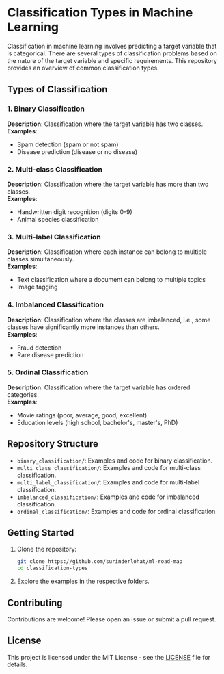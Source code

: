 # Classification Types in Machine Learning

Classification in machine learning involves predicting a target variable that is categorical. There are several types of classification problems based on the nature of the target variable and specific requirements. This repository provides an overview of common classification types.

## Types of Classification

### 1. Binary Classification
**Description**: Classification where the target variable has two classes.  
**Examples**:
- Spam detection (spam or not spam)
- Disease prediction (disease or no disease)

### 2. Multi-class Classification
**Description**: Classification where the target variable has more than two classes.  
**Examples**:
- Handwritten digit recognition (digits 0-9)
- Animal species classification

### 3. Multi-label Classification
**Description**: Classification where each instance can belong to multiple classes simultaneously.  
**Examples**:
- Text classification where a document can belong to multiple topics
- Image tagging

### 4. Imbalanced Classification
**Description**: Classification where the classes are imbalanced, i.e., some classes have significantly more instances than others.  
**Examples**:
- Fraud detection
- Rare disease prediction

### 5. Ordinal Classification
**Description**: Classification where the target variable has ordered categories.  
**Examples**:
- Movie ratings (poor, average, good, excellent)
- Education levels (high school, bachelor's, master's, PhD)

## Repository Structure

- `binary_classification/`: Examples and code for binary classification.
- `multi_class_classification/`: Examples and code for multi-class classification.
- `multi_label_classification/`: Examples and code for multi-label classification.
- `imbalanced_classification/`: Examples and code for imbalanced classification.
- `ordinal_classification/`: Examples and code for ordinal classification.

## Getting Started

1. Clone the repository:
    ```sh
    git clone https://github.com/surinderlohat/ml-road-map
    cd classification-types
    ```

2. Explore the examples in the respective folders.

## Contributing

Contributions are welcome! Please open an issue or submit a pull request.

## License

This project is licensed under the MIT License - see the [LICENSE](LICENSE) file for details.
